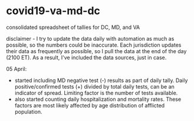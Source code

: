 # covid19-va-md-dc
consolidated spreadsheet of tallies for DC, MD, and VA

disclaimer - I try to update the data daily with automation as much as possible, so the numbers could be inaccurate.  Each jurisdiction updates their data as frequently as possible, so I pull the data at the end of the day (2100 ET).  As a result, I've included the data sources, just in case.

05 April: 
* started including MD negative test (-) results as part of daily tally.  Daily positive/confirmed tests (+) divided by total daily tests, can be an indicator of spread.  Limiting factor is the number of tests available.
* also started counting daily hospitalization and mortality rates.  These factors are most likely affected by age distribution of afflicted population.
